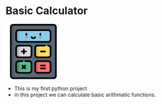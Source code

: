 # Basic Calculator

<img title="a title" alt="Alt text" src="https://github.com/umeshkhamkar02/Basic-calculator-using-python/blob/main/calculate.png" width="150" height="150" />

- This is my first python project
- in this project we can calculate basic arithmatic functions.
